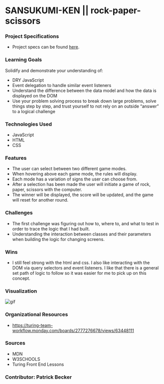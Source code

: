 # SANSUKUMI-KEN || rock-paper-scissors

### Project Specifications
- Project specs can be found [here](https://frontend.turing.edu/projects/module-1/rock-paper-scissors-solo.html).

### Learning Goals
Solidify and demonstrate your understanding of:
- DRY JavaScript
- Event delegation to handle similar event listeners
- Understand the difference between the data model and how the data is displayed on the DOM
- Use your problem solving process to break down large problems, solve things step by step, and trust yourself to not rely on an outside “answer” to a logical challenge

### Technologies Used
- JavaScript
- HTML
- CSS

### Features
- The user can select between two different game modes.
- When hovering above each game mode, the rules will display.
- Each mode has a variation of signs the user can choose from.
- After a selection has been made the user will initiate a game of rock, paper, scissors with the computer.
- The winner will be displayed, the score will be updated, and the game will reset for another round.

### Challenges
- The first challenge was figuring out how to, where to, and what to test in order to trace the logic that I had built.
- Understanding the interaction between classes and their parameters when building the logic for changing screens.

### Wins
- I still feel strong with the html and css.  I also like interacting with the DOM via query selectors and event listeners. I like that there is a general set path of logic to follow so it was easier for me to pick up on this concept.

### Visualization
![gif](https://giphy.com/embed/2mvUQJUEoH9Jl7B1K9)

### Organizational Resources
- https://turing-team-workflow.monday.com/boards/2777276678/views/63448111

### Sources
- MDN
- W3SCHOOLS
- Turing Front End Lessons

### Contributor: Patrick Becker
